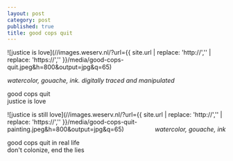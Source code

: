 ```yaml
---
layout: post
category: post
published: true
title: good cops quit
---
```

![justice is love](//images.weserv.nl/?url={{ site.url | replace: 'http://','' | replace: 'https://','' }}/media/good-cops-quit.jpeg&h=800&output=jpg&q=65)
<!--more-->
<span class='date fr'>*watercolor, gouache, ink. digitally traced and manipulated*</span><br>  
  
  
  
good cops quit   
justice is love    
  
  
  
![justice is still love](//images.weserv.nl/?url={{ site.url | replace: 'http://','' | replace: 'https://','' }}/media/good-cops-quit-painting.jpeg&h=800&output=jpg&q=65)
<span class='date' style='float:right;'>*watercolor, gouache, ink*</span>  
  
  
  
good cops quit in real life     
don't colonize, end the lies
